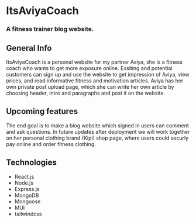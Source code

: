 # ItsAviyaCoach

### A fitness trainer blog website.

## General Info

ItsAviyaCoach is a personal website for my partner Aviya, she is a fitness coach who wants to get more exposure online.
Exsiting and potential customers can sign up and use the website to get impression of Aviya, view prices, and read informative fitness and motivation articles.
Aviya has her own private post upload page, which she can write her own article by choosing header, intro and paragraphs and post it on the website.

## Upcoming features

The end goal is to make a blog website which signed in users can comment and ask questions.
In future updates after deployment we will work together on her personal clothing brand (Kipi) shop page, where users could securly pay online and order fitness clothing.

## Technologies

- React.js
- Node.js
- Express.js
- MongoDB
- Mongoose
- MUI
- tailwindcss
